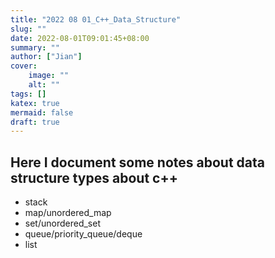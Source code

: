 ```yaml
---
title: "2022 08 01_C++_Data_Structure"
slug: ""
date: 2022-08-01T09:01:45+08:00
summary: ""
author: ["Jian"]
cover:
    image: ""
    alt: ""
tags: []
katex: true
mermaid: false
draft: true
---
```

## Here I document some notes about data structure types about c++

- stack
- map/unordered_map
- set/unordered_set
- queue/priority_queue/deque
- list